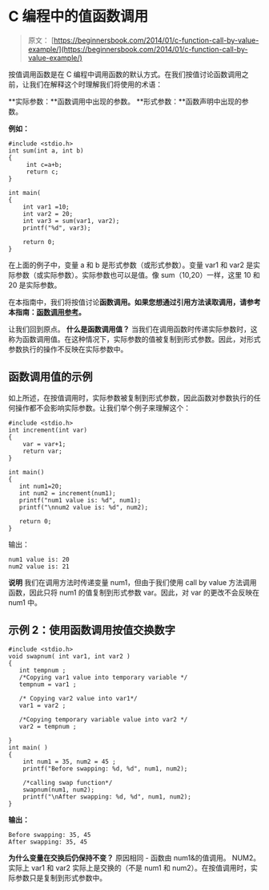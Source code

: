 # C 编程中的值函数调用

> 原文： [https://beginnersbook.com/2014/01/c-function-call-by-value-example/](https://beginnersbook.com/2014/01/c-function-call-by-value-example/)

按值调用函数是在 C 编程中调用函数的默认方式。在我们按值讨论函数调用之前，让我们在解释这个时理解我们将使用的术语：

**实际参数：**函数调用中出现的参数。
**形式参数：**函数声明中出现的参数。

**例如：**

```
#include <stdio.h>
int sum(int a, int b)
{
     int c=a+b;
     return c;
}

int main(
{
    int var1 =10;
    int var2 = 20;
    int var3 = sum(var1, var2);
    printf("%d", var3);

    return 0;
}
```

在上面的例子中，变量 a 和 b 是形式参数（或形式参数）。变量 var1 和 var2 是实际参数（或实际参数）。实际参数也可以是值。像 sum（10,20）一样，这里 10 和 20 是实际参数。

在本指南中，我们将按值讨论**函数调用。如果您想通过引用方法读取调用，请参考本指南：[函数调用参考](https://beginnersbook.com/2014/01/c-function-call-by-reference-example/)。**

让我们回到原点。
**什么是函数调用值？**
当我们在调用函数时传递实际参数时，这称为函数调用值。在这种情况下，实际参数的值被复制到形式参数。因此，对形式参数执行的操作不反映在实际参数中。

## 函数调用值的示例

如上所述，在按值调用时，实际参数被复制到形式参数，因此函数对参数执行的任何操作都不会影响实际参数。让我们举个例子来理解这个：

```
#include <stdio.h>
int increment(int var)
{
    var = var+1;
    return var;
}

int main()
{
   int num1=20;
   int num2 = increment(num1);
   printf("num1 value is: %d", num1);
   printf("\nnum2 value is: %d", num2);

   return 0;
}

```

输出：

```
num1 value is: 20
num2 value is: 21
```

**说明**
我们在调用方法时传递变量 num1，但由于我们使用 call by value 方法调用函数，因此只将 num1 的值复制到形式参数 var。因此，对 var 的更改不会反映在 num1 中。

## 示例 2：使用函数调用按值交换数字

```
#include <stdio.h>
void swapnum( int var1, int var2 )
{
   int tempnum ;
   /*Copying var1 value into temporary variable */
   tempnum = var1 ;

   /* Copying var2 value into var1*/
   var1 = var2 ;

   /*Copying temporary variable value into var2 */
   var2 = tempnum ;

}
int main( )
{
    int num1 = 35, num2 = 45 ;
    printf("Before swapping: %d, %d", num1, num2);

    /*calling swap function*/
    swapnum(num1, num2);
    printf("\nAfter swapping: %d, %d", num1, num2);
}

```

**输出：**

```
Before swapping: 35, 45
After swapping: 35, 45
```

**为什么变量在交换后仍保持不变？**
原因相同 - 函数由 num1&amp;的值调用。 NUM2。实际上 var1 和 var2 实际上是交换的（不是 num1 和 num2）。在按值调用时，实际参数只是复制到形式参数中。